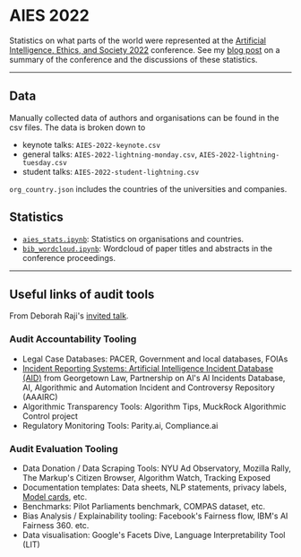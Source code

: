 # AIES 2022

Statistics on what parts of the world were represented at the [Artificial Intelligence, Ethics, and Society 2022](https://www.aies-conference.com/2022/) conference.
See my [blog post]() on a summary of the conference and the discussions of these statistics.

---
## Data

Manually collected data of authors and organisations can be found in the csv files. The data is broken down to 
- keynote talks: `AIES-2022-keynote.csv`
- general talks: `AIES-2022-lightning-monday.csv`, `AIES-2022-lightning-tuesday.csv`
- student talks: `AIES-2022-student-lightning.csv`

`org_country.json` includes the countries of the universities and companies.

## Statistics

- [`aies_stats.ipynb`](https://github.com/anitavero/aies2022/blob/main/aies_stats.ipynb): Statistics on organisations and countries.
- [`bib_wordcloud.ipynb`](https://github.com/anitavero/aies2022/blob/main/bib_wordcloud.ipynb): Wordcloud of paper titles and abstracts in the conference proceedings.

---

## Useful links of audit tools
From Deborah Raji's [invited talk](https://dl.acm.org/doi/10.1145/3514094.3539566).

### Audit Accountability Tooling
- Legal Case Databases: PACER, Government and local databases, FOIAs
- [Incident Reporting Systems: Artificial Intelligence Incident Database (AID)](https://ojs.aaai.org/index.php/AAAI/article/view/17817) from Georgetown Law, Partnership on Al's Al Incidents Database, AI, Algorithmic and Automation Incident and Controversy Repository (AAAIRC)
- Algorithmic Transparency Tools: Algorithm Tips, MuckRock Algorithmic Control project
- Regulatory Monitoring Tools: Parity.ai, Compliance.ai

### Audit Evaluation Tooling
- Data Donation / Data Scraping Tools: NYU Ad Observatory, Mozilla Rally, The Markup's Citizen Browser, Algorithm Watch, Tracking Exposed
- Documentation templates: Data sheets, NLP statements, privacy labels, [Model cards](Model), etc.
- Benchmarks: Pilot Parliaments benchmark, COMPAS dataset, etc.
- Bias Analysis / Explainability tooling: Facebook's Fairness flow, IBM's AI Fairness 360. etc.
- Data visualisation: Google's Facets Dive, Language Interpretability Tool (LIT)